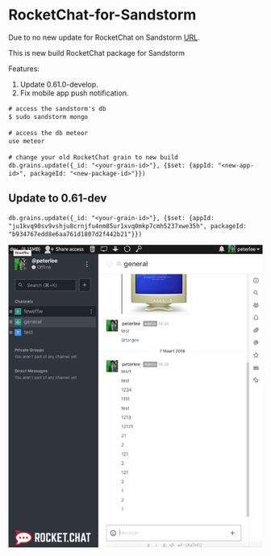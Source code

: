 # RocketChat-for-Sandstorm


Due to no new update for RocketChat on Sandstorm [URL](https://apps.sandstorm.io/app/vfnwptfn02ty21w715snyyczw0nqxkv3jvawcah10c6z7hj1hnu0).

This is new build RocketChat package for Sandstorm

Features:   
1. Update 0.61.0-develop.  
2. Fix mobile app push notification.   




```
# access the sandstorm's db
$ sudo sandstorm mongo 

# access the db meteor
use meteor

# change your old RocketChat grain to new build 
db.grains.update({_id: "<your-grain-id>"}, {$set: {appId: "<new-app-id>", packageId: "<new-package-id>"}})

```
## Update to 0.61-dev 
```
db.grains.update({_id: "<your-grain-id>"}, {$set: {appId: "ju1kvq90sv9vshju8crnjfu4nm85ur1xvq0mkp7cmh5237xwe35h", packageId: "b934767edd8e6aa761d1807d2f442b21"}})
```
    
    
![](screen/01.png)